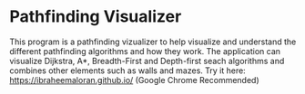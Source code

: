 # Pathfinding Visualizer

This program is a pathfinding vizualizer to help visualize and understand the different pathfinding algorithms and how they work. The application can visualize Dijkstra, A*, Breadth-First and Depth-first seach algorithms and combines other elements such as walls and mazes. Try it here: https://ibraheemaloran.github.io/ (Google Chrome Recommended)
